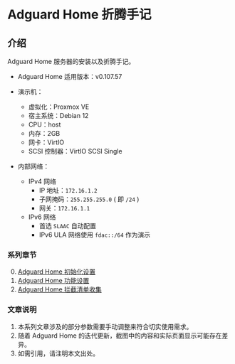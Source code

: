 # Adguard Home 折腾手记

## 介绍
Adguard Home 服务器的安装以及折腾手记。

- Adguard Home 适用版本：v0.107.57

- 演示机：
    - 虚拟化：Proxmox VE
    - 宿主系统：Debian 12
    - CPU：host
    - 内存：2GB
    - 网卡：VirtIO
    - SCSI 控制器：VirtIO SCSI Single

- 内部网络：
    - IPv4 网络
        - IP 地址：`172.16.1.2`
        - 子网掩码：`255.255.255.0` ( 即 `/24` )
        - 网关：`172.16.1.1`
    - IPv6 网络
        - 首选 `SLAAC` 自动配置
        - IPv6 ULA 网络使用 `fdac::/64` 作为演示


### 系列章节

0.  [Adguard Home 初始化设置](./00.AGH初始化设置.md)  
1.  [Adguard Home 功能设置](./01.AGH功能设置.md)  
2.  [Adguard Home 拦截清单收集](./02.AGH拦截清单收集.md)  

### 文章说明

1.  本系列文章涉及的部分参数需要手动调整来符合切实使用需求。
2.  随着 Adguard Home 的迭代更新，截图中的内容和实际页面显示可能存在差异。
3.  如需引用，请注明本文出处。

